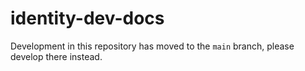 # identity-dev-docs

Development in this repository has moved to the `main` branch,
please develop there instead.


